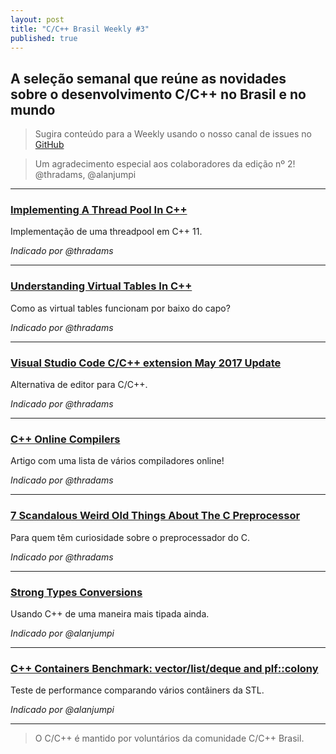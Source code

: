 ```yaml
---
layout: post
title: "C/C++ Brasil Weekly #3"
published: true
---
```


## A seleção semanal que reúne as novidades sobre o desenvolvimento C/C++ no Brasil e no mundo

>Sugira conteúdo para a Weekly usando o nosso canal de issues no [GitHub](https://github.com/ccppbrasil/ccppbrasil.github.io/issues)

>Um agradecimento especial aos colaboradores da edição nº 2! @thradams, @alanjumpi

---


### [Implementing A Thread Pool In C++](https://nax.io/2017/05/21/implementing-a-thread-pool-in-c++)
Implementação de uma threadpool em C++ 11.

_Indicado por @thradams_

---

### [Understanding Virtual Tables In C++](http://ariasalpablo.blogspot.com.br/2017/05/understanding-virtual-tables-in-c.html)
Como as virtual tables funcionam por baixo do capo?

_Indicado por @thradams_

---

### [Visual Studio Code C/C++ extension May 2017 Update](https://blogs.msdn.microsoft.com/vcblog/2017/05/19/visual-studio-code-cc-extension-may-2017-update/)

Alternativa de editor para C/C++.

_Indicado por @thradams_

---

### [C++ Online Compilers](https://arne-mertz.de/2017/05/online-compilers/)
Artigo com uma lista de vários compiladores online!

_Indicado por @thradams_

---


### [7 Scandalous Weird Old Things About The C Preprocessor](http://blog.robertelder.org/7-weird-old-things-about-the-c-preprocessor/)
Para quem têm curiosidade sobre o preprocessador do C.

_Indicado por @thradams_

---

### [Strong Types Conversions](http://www.fluentcpp.com/2017/05/26/strong-types-conversions/)
Usando C++ de uma maneira mais tipada ainda.

_Indicado por @alanjumpi_

---

### [C++ Containers Benchmark: vector/list/deque and plf::colony](https://baptiste-wicht.com/posts/2017/05/cpp-containers-benchmark-vector-list-deque-plf-colony.html)
Teste de performance comparando vários contâiners da STL.

_Indicado por @alanjumpi_

---


>O C/C++ é mantido por voluntários da comunidade C/C++ Brasil.

